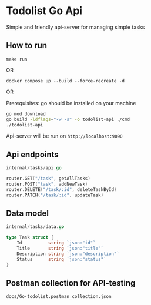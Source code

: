# Todolist Go Api

Simple and friendly api-server for managing simple tasks

## How to run

`make run`

OR

`docker compose up --build --force-recreate -d`

OR

Prerequisites: go should be installed on your machine

```bash
go mod download
go build -ldflags="-w -s" -o todolist-api ./cmd
./todolist-api
```

Api-server will be run on `http://localhost:9090`

## Api endpoints

```go
internal/tasks/api.go

router.GET("/task", getAllTasks)
router.POST("task", addNewTask)
router.DELETE("/task/:id", deleteTaskById)
router.PATCH("/task/:id", updateTask)
```

## Data model
```go
internal/tasks/data.go

type Task struct {
	Id          string `json:"id"`
	Title       string `json:"title"`
	Description string `json:"description"`
	Status      string `json:"status"`
}
```

## Postman collection for API-testing
`docs/Go-todolist.postman_collection.json`